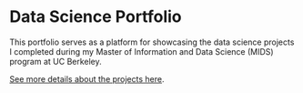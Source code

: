 # Data Science Portfolio

This portfolio serves as a platform for showcasing the data science projects I completed during my Master of Information and Data Science (MIDS) program at UC Berkeley.

[See more details about the projects here](https://drkulkarni236.github.io/projects.html).


